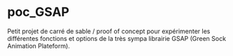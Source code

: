 # poc_GSAP

Petit projet de carré de sable / proof of concept pour expérimenter les différentes fonctions et options de la très sympa librairie GSAP (Green Sock Animation Plateform).
